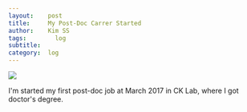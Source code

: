 ```yaml
---
layout:    post
title:     My Post-Doc Carrer Started
author:    Kim SS
tags: 		 log
subtitle:
category:  log
---
```


![](http://42108513.r.lightningbase-cdn.com/wp-content/uploads/2014/03/PhD-fate-graph.png)

I'm started my first post-doc job at March 2017 in CK Lab, where I got doctor's degree.
